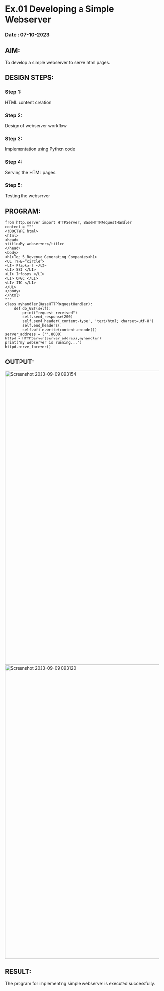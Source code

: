 # Ex.01 Developing a Simple Webserver
### Date : 07-10-2023
## AIM:
To develop a simple webserver to serve html pages.

## DESIGN STEPS:
### Step 1: 
HTML content creation
### Step 2:
Design of webserver workflow
### Step 3:
Implementation using Python code
### Step 4:
Serving the HTML pages.
### Step 5:
Testing the webserver

## PROGRAM:
    from http.server import HTTPServer, BaseHTTPRequestHandler
    content = """
    <!DOCTYPE html>
    <html>
    <head>
    <title>My webserver</title>
    </head>
    <body>
    <h1>Top 5 Revenue Generating Companies<h1>
    <UL TYPE=“circle”>
    <LI> Flipkart </LI>    
    <LI> SBI </LI>
    <LI> Infosys </LI>
    <LI> ONGC </LI>
    <LI> ITC </LI>
    </UL>
    </body>
    </html>
    """
    class myhandler(BaseHTTPRequestHandler):
        def do_GET(self):
            print("request received")
            self.send_response(200)
            self.send_header('content-type', 'text/html; charset=utf-8')
            self.end_headers()
            self.wfile.write(content.encode())
    server_address = ('',8000)
    httpd = HTTPServer(server_address,myhandler)
    print("my webserver is running...")
    httpd.serve_forever()

## OUTPUT:
<img width="960" alt="Screenshot 2023-09-09 093154" src="https://github.com/Kathir-2703/FWAD-EXP-1/assets/64436376/791a015c-4c90-4a42-82b7-84d49577ef6f">
<img width="960" alt="Screenshot 2023-09-09 093120" src="https://github.com/Kathir-2703/FWAD-EXP-1/assets/64436376/9409aac7-d82d-4031-a8bb-863e238d895e">

## RESULT:
The program for implementing simple webserver is executed successfully.

